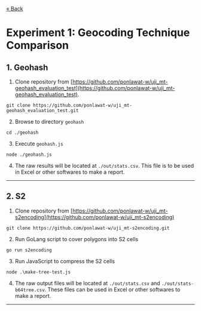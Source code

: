 [« Back](../README.md)

# Experiment 1: Geocoding Technique Comparison

## 1. Geohash

1. Clone repository from [https://github.com/ponlawat-w/uji_mt-geohash_evaluation_test](https://github.com/ponlawat-w/uji_mt-geohash_evaluation_test).

```
git clone https://github.com/ponlawat-w/uji_mt-geohash_evaluation_test.git
```

2. Browse to directory `geohash`

```
cd ./geohash
```

3. Execute `geohash.js`

```
node ./geohash.js
```

4. The raw results will be located at `./out/stats.csv`. This file is to be used in Excel or other softwares to make a report.

---

## 2. S2

1. Clone repository from [https://github.com/ponlawat-w/uji_mt-s2encoding](https://github.com/ponlawat-w/uji_mt-s2encoding)

```
git clone https://github.com/ponlawat-w/uji_mt-s2encoding.git
```

2. Run GoLang script to cover polygons into S2 cells

```
go run s2encoding
```

3. Run JavaScript to compress the S2 cells

```
node .\make-tree-test.js
```

4. The raw output files will be located at `./out/stats.csv` and `./out/stats-b64tree.csv`. These files can be used in Excel or other softwares to make a report.

---
